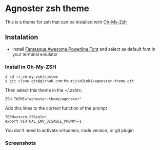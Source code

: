 # Agnoster zsh theme

This is a theme for zsh that can be installed with
[Oh-My-Zsh](https://github.com/robbyrussell/oh-my-zsh)

## Instalation

* Install [Fantasque Awesome Powerline Font](https://github.com/ztomer/fantasque_awesome_powerline) and select as default font in your terminal emulator

###  Install in Oh-My-ZSH

```
$ cd ~/.oh-my-zsh/custom
$ git clone git@github.com:MauricioDinki/agnoster-theme.git
```

Then select this theme in the ~/.zshrc:

```
ZSH_THEME="agnoster-theme/agnoster"
```

Add this lines to the correct function of the prompt

```
TERM=xterm-256color
export VIRTUAL_ENV_DISABLE_PROMPT=1
```

You don't need to activate virtualenv, node version, or git plugin

### Screenshots
